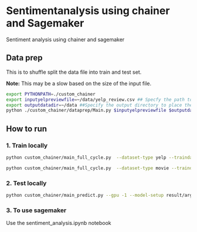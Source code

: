 # Sentimentanalysis using chainer and Sagemaker
Sentiment analysis using chainer and sagemaker

## Data prep
This is to shuffle split the data file into train and test set.

**Note:** This may be a slow based on the size of the input file.

```bash
export PYTHONPATH=./custom_chainer
export inputyelpreviewfile=~/data/yelp_review.csv ## Specfy the path to the yelp review file
export outputdatadir=~/data ##Specify the output directory to place the 2 output files
python ./custom_chainer/dataprep/Main.py $inputyelpreviewfile $outputdatadir shuffle --first-file-name yelp_review_train.shuffled.csv --second-file-name yelp_review_test.shuffled.csv
```
## How to run
### 1. Train locally
```bash
python custom_chainer/main_full_cycle.py  --dataset-type yelp --traindata tests/data/sample_train.csv   -g -1  --epoch 100 --out result
```

```bash
python custom_chainer/main_full_cycle.py  --dataset-type movie --traindata tests/data/movies_sample_dataset.csv   -g -1  --epoch 100 --out result
```

### 2. Test locally
```bash
python custom_chainer/main_predict.py --gpu -1 --model-setup result/args.json --testset  custom_chainer/tests/data/test.csv
```

### 3. To use sagemaker
Use the sentiment_analysis.ipynb notebook
